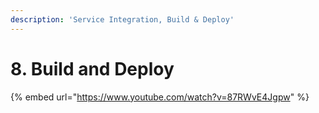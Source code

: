 ```yaml
---
description: 'Service Integration, Build & Deploy'
---
```


# 8. Build and Deploy

{% embed url="https://www.youtube.com/watch?v=87RWvE4Jgpw" %}



